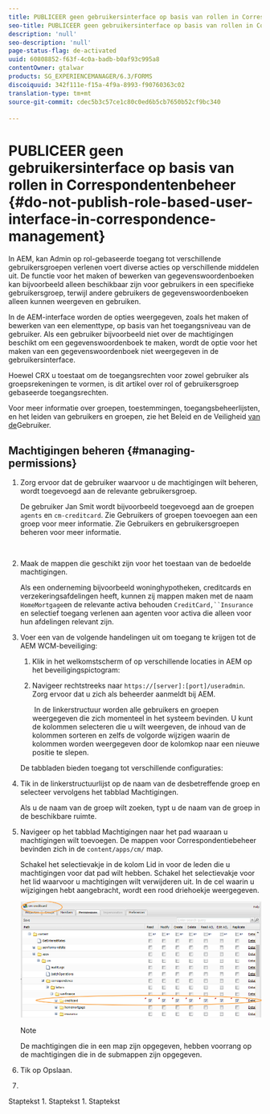 ```yaml
---
title: PUBLICEER geen gebruikersinterface op basis van rollen in Correspondentenbeheer
seo-title: PUBLICEER geen gebruikersinterface op basis van rollen in Correspondentenbeheer
description: 'null'
seo-description: 'null'
page-status-flag: de-activated
uuid: 60808852-f63f-4c0a-badb-b0af93c995a8
contentOwner: gtalwar
products: SG_EXPERIENCEMANAGER/6.3/FORMS
discoiquuid: 342f111e-f15a-4f9a-8993-f90760363c02
translation-type: tm+mt
source-git-commit: cdec5b3c57ce1c80c0ed6b5cb7650b52cf9bc340

---
```



# PUBLICEER geen gebruikersinterface op basis van rollen in Correspondentenbeheer {#do-not-publish-role-based-user-interface-in-correspondence-management}

In AEM, kan Admin op rol-gebaseerde toegang tot verschillende gebruikersgroepen verlenen voert diverse acties op verschillende middelen uit. De functie voor het maken of bewerken van gegevenswoordenboeken kan bijvoorbeeld alleen beschikbaar zijn voor gebruikers in een specifieke gebruikersgroep, terwijl andere gebruikers de gegevenswoordenboeken alleen kunnen weergeven en gebruiken.

In de AEM-interface worden de opties weergegeven, zoals het maken of bewerken van een elementtype, op basis van het toegangsniveau van de gebruiker. Als een gebruiker bijvoorbeeld niet over de machtigingen beschikt om een gegevenswoordenboek te maken, wordt de optie voor het maken van een gegevenswoordenboek niet weergegeven in de gebruikersinterface.

Hoewel CRX u toestaat om de toegangsrechten voor zowel gebruiker als groepsrekeningen te vormen, is dit artikel over rol of gebruikersgroep gebaseerde toegangsrechten.

Voor meer informatie over groepen, toestemmingen, toegangsbeheerlijsten, en het leiden van gebruikers en groepen, zie het Beleid en de Veiligheid [van de](/help/sites-administering/security.md)Gebruiker.

## Machtigingen beheren {#managing-permissions}

1. Zorg ervoor dat de gebruiker waarvoor u de machtigingen wilt beheren, wordt toegevoegd aan de relevante gebruikersgroep.

   De gebruiker Jan Smit wordt bijvoorbeeld toegevoegd aan de groepen `agents` en `cm-creditcard`. Zie Gebruikers of groepen toevoegen aan een groep voor meer informatie. Zie Gebruikers en gebruikersgroepen [](/help/communities/users.md)beheren voor meer informatie.

   ![]()

1. Maak de mappen die geschikt zijn voor het toestaan van de bedoelde machtigingen.

   Als een onderneming bijvoorbeeld woninghypotheken, creditcards en verzekeringsafdelingen heeft, kunnen zij mappen maken met de naam `HomeMortgage`en de relevante activa behouden `CreditCard,``Insurance` en selectief toegang verlenen aan agenten voor activa die alleen voor hun afdelingen relevant zijn.

1. Voer een van de volgende handelingen uit om toegang te krijgen tot de AEM WCM-beveiliging:

   1. Klik in het welkomstscherm of op verschillende locaties in AEM op het beveiligingspictogram:

   1. Navigeer rechtstreeks naar `https://[server]:[port]/useradmin`. Zorg ervoor dat u zich als beheerder aanmeldt bij AEM.

      ![]()
   In de linkerstructuur worden alle gebruikers en groepen weergegeven die zich momenteel in het systeem bevinden. U kunt de kolommen selecteren die u wilt weergeven, de inhoud van de kolommen sorteren en zelfs de volgorde wijzigen waarin de kolommen worden weergegeven door de kolomkop naar een nieuwe positie te slepen.

   De tabbladen bieden toegang tot verschillende configuraties:

1. Tik in de linkerstructuurlijst op de naam van de desbetreffende groep en selecteer vervolgens het tabblad Machtigingen.

   Als u de naam van de groep wilt zoeken, typt u de naam van de groep in de beschikbare ruimte.

1. Navigeer op het tabblad Machtigingen naar het pad waaraan u machtigingen wilt toevoegen. De mappen voor Correspondentiebeheer bevinden zich in de `content/apps/cm/` map.

   Schakel het selectievakje in de kolom Lid in voor de leden die u machtigingen voor dat pad wilt hebben. Schakel het selectievakje voor het lid waarvoor u machtigingen wilt verwijderen uit. In de cel waarin u wijzigingen hebt aangebracht, wordt een rood driehoekje weergegeven.

   ![useradmin-creditcard](assets/useradmin-creditcard.png)

   >[!NOTE]
   >
   >De machtigingen die in een map zijn opgegeven, hebben voorrang op de machtigingen die in de submappen zijn opgegeven.

1. Tik op Opslaan.
1. 
Staptekst
1. 
Staptekst
1. 
Staptekst

